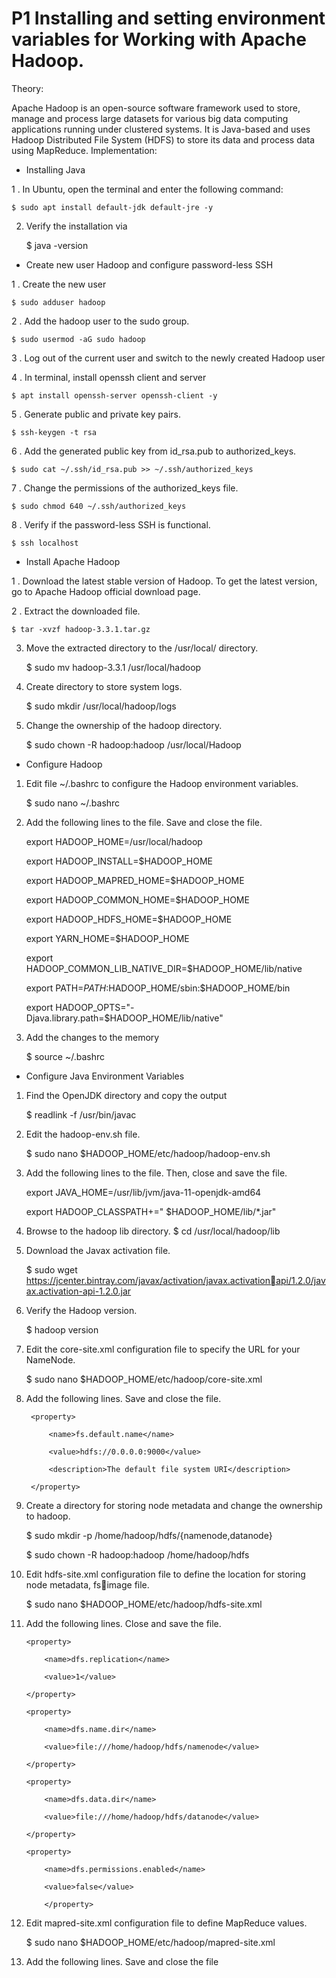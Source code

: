 # P1 Installing and setting environment variables for Working with Apache Hadoop. 

Theory: 

Apache Hadoop is an open-source software framework used to store, manage and process large datasets for various big data computing applications running under clustered systems. It is Java-based and uses Hadoop Distributed File System (HDFS) to store its data and process data using MapReduce. 
Implementation: 


* Installing Java 

1 . In Ubuntu, open the terminal and enter the following command: 
	
	$ sudo apt install default-jdk default-jre -y 

2. Verify the installation via 
	
	$ java -version 

* Create new user Hadoop and configure password-less SSH 

1 . Create the new user 
	
	$ sudo adduser hadoop 

2 . Add the hadoop user to the sudo group. 
	
	$ sudo usermod -aG sudo hadoop 

3 . Log out of the current user and switch to the newly created Hadoop user 

4 . In terminal, install openssh client and server 

	$ apt install openssh-server openssh-client -y 
	
5 . Generate public and private key pairs. 
	
	$ ssh-keygen -t rsa 
	
6 . Add the generated public key from id_rsa.pub to authorized_keys. 

	$ sudo cat ~/.ssh/id_rsa.pub >> ~/.ssh/authorized_keys 
	
7 . Change the permissions of the authorized_keys file. 

	$ sudo chmod 640 ~/.ssh/authorized_keys 
	
8 . Verify if the password-less SSH is functional. 

	$ ssh localhost


* Install Apache Hadoop 

1 . Download the latest stable version of Hadoop. To get the latest version, go to Apache Hadoop official download page. 

2 . Extract the downloaded file. 

	$ tar -xvzf hadoop-3.3.1.tar.gz 

3. Move the extracted directory to the /usr/local/ directory. 
	
	$ sudo mv hadoop-3.3.1 /usr/local/hadoop 

4. Create directory to store system logs. 
	
	$ sudo mkdir /usr/local/hadoop/logs 

5. Change the ownership of the hadoop directory. 
	
	$ sudo chown -R hadoop:hadoop /usr/local/Hadoop
* Configure Hadoop

1. Edit file ~/.bashrc to configure the Hadoop environment variables.

	$ sudo nano ~/.bashrc

2. Add the following lines to the file. Save and close the file.
	
	export HADOOP_HOME=/usr/local/hadoop
	
	export HADOOP_INSTALL=$HADOOP_HOME
	
	export HADOOP_MAPRED_HOME=$HADOOP_HOME
	
	export HADOOP_COMMON_HOME=$HADOOP_HOME
	
	export HADOOP_HDFS_HOME=$HADOOP_HOME
	
	export YARN_HOME=$HADOOP_HOME
	
	export HADOOP_COMMON_LIB_NATIVE_DIR=$HADOOP_HOME/lib/native
	
	export PATH=$PATH:$HADOOP_HOME/sbin:$HADOOP_HOME/bin
	
	export HADOOP_OPTS="-Djava.library.path=$HADOOP_HOME/lib/native"

3. Add the changes to the memory

	$ source ~/.bashrc

* Configure Java Environment Variables

1. Find the OpenJDK directory and copy the output

	$ readlink -f /usr/bin/javac

2. Edit the hadoop-env.sh file.
	
	$ sudo nano $HADOOP_HOME/etc/hadoop/hadoop-env.sh

3. Add the following lines to the file. Then, close and save the file.
	
	export JAVA_HOME=/usr/lib/jvm/java-11-openjdk-amd64

	export HADOOP_CLASSPATH+=" $HADOOP_HOME/lib/*.jar"

4. Browse to the hadoop lib directory.
	$ cd /usr/local/hadoop/lib
	
5. Download the Javax activation file.

	$ sudo wget https://jcenter.bintray.com/javax/activation/javax.activationapi/1.2.0/javax.activation-api-1.2.0.jar

6. Verify the Hadoop version.

	$ hadoop version

7. Edit the core-site.xml configuration file to specify the URL for your NameNode.

	$ sudo nano $HADOOP_HOME/etc/hadoop/core-site.xml

8. Add the following lines. Save and close the file.

	<configuration>
		
		<property>
			
			<name>fs.default.name</name>
			
			<value>hdfs://0.0.0.0:9000</value>
			
			<description>The default file system URI</description>
		
		</property>
	
	</configuration>

9. Create a directory for storing node metadata and change the ownership to hadoop.

	$ sudo mkdir -p /home/hadoop/hdfs/{namenode,datanode}

	$ sudo chown -R hadoop:hadoop /home/hadoop/hdfs

10. Edit hdfs-site.xml configuration file to define the location for storing node metadata, fsimage file.

	$ sudo nano $HADOOP_HOME/etc/hadoop/hdfs-site.xml

11. Add the following lines. Close and save the file.
	
	<configuration>
	
		<property>
			
			<name>dfs.replication</name>
			
			<value>1</value>
			
		</property>
	
		<property>
			
			<name>dfs.name.dir</name>
			
			<value>file:///home/hadoop/hdfs/namenode</value>
			
		</property>
	
		<property>
			
			<name>dfs.data.dir</name>
			
			<value>file:///home/hadoop/hdfs/datanode</value>
			
		</property>
	
		<property>
			
			<name>dfs.permissions.enabled</name>
			
			<value>false</value>
			
			</property>
	
	</configuration>

12. Edit mapred-site.xml configuration file to define MapReduce values.

	$ sudo nano $HADOOP_HOME/etc/hadoop/mapred-site.xml

13. Add the following lines. Save and close the file

